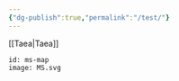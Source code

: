 ```yaml
---
{"dg-publish":true,"permalink":"/test/"}
---
```


[[Taea\|Taea]]

```leaflet
id: ms-map
image: MS.svg
```